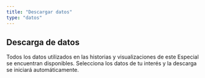 ```yaml
---
title: "Descargar datos"
type: "datos"
---
```


## Descarga de datos

Todos los datos utilizados en las historias y visualizaciones de este Especial se encuentran disponibles. Selecciona los datos de tu interés y la descarga se iniciará automáticamente.